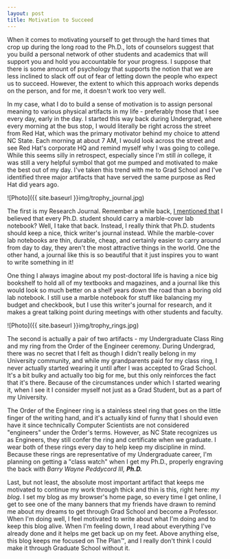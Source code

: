 ```yaml
---
layout: post
title: Motivation to Succeed
---
```


When it comes to motivating yourself to get through the hard times that crop up during the long road to the Ph.D., lots of counselors suggest that you build a personal network of other students and academics that will support you and hold you accountable for your progress. I suppose that there is some amount of psychology that supports the notion that we are less inclined to slack off out of fear of letting down the people who expect us to succeed. However, the extent to which this approach works depends on the person, and for me, it doesn't work too very well.

In my case, what I do to build a sense of motivation is to assign personal meaning to various physical artifacts in my life - preferably those that I see every day, early in the day. I started this way back during Undergrad, where every morning at the bus stop, I would literally be right across the street from Red Hat, which was the primary motivator behind my choice to attend NC State. Each morning at about 7 AM, I would look across the street and see Red Hat's corporate HQ and remind myself why I was going to college. While this seems silly in retrospect, especially since I'm still <em>in</em> college, it was still a very helpful symbol that got me pumped and motivated to make the best out of my day. I've taken this trend with me to Grad School and I've identified three major artifacts that have  served the same purpose as Red Hat did years ago.

![Photo]({{ site.baseurl }}img/trophy_journal.jpg)

The first is my Research Journal. Remember a while back, <a href="http://isharacomix.org/2012/05/02/do-i-belong-in-technology">I mentioned that</a> I believed that every Ph.D. student should carry a marble-cover lab notebook? Well, I take that back. Instead, I really think that Ph.D. students should keep a nice, thick writer's journal instead. While the marble-cover lab notebooks are thin, durable, cheap, and certainly easier to carry around from day to day, they aren't the most attractive things in the world. One the other hand, a journal like this is so beautiful that it just inspires you to want to write something in it!

One thing I always imagine about my post-doctoral life is having a nice big bookshelf to hold all of my textbooks and magazines, and a journal like this would look so much better on a shelf years down the road than a boring old lab notebook. I still use a marble notebook for stuff like balancing my budget and checkbook, but I use this writer's journal for research, and it makes a great talking point during meetings with other students and faculty.

![Photo]({{ site.baseurl }}img/trophy_rings.jpg)

The second is actually a pair of two artifacts - my Undergraduate Class Ring and my ring from the Order of the Engineer ceremony. During Undergrad, there was no secret that I felt as though I didn't really belong in my University community, and while my grandparents paid for my class ring, I never actually started wearing it until after I was accepted to Grad School. It's a bit bulky and actually too big for me, but this only reinforces the fact that it's there. Because of the circumstances under which I started wearing it, when I see it I consider myself not just as a Grad Student, but as a part of my University.

The Order of the Engineer ring is a stainless steel ring that goes on the little finger of the writing hand, and it's actually kind of funny that I should even have it since technically Computer Scientists are not considered "engineers" under the Order's terms. However, as NC State recognizes us as Engineers, they still confer the ring and certificate when we graduate. I wear both of these rings every day to help keep my discipline in mind. Because these rings are representative of my Undergraduate career, I'm planning on getting a "class watch" when I get my Ph.D., properly engraving the back with <em>Barry Wayne Peddycord III, <strong>Ph.D.</strong></em>

Last, but not least, the absolute most important artifact that keeps me motivated to continue my work through thick and thin is this, right here: <em>my blog</em>. I set my blog as my browser's home page, so every time I get online, I get to see one of the many banners that my friends have drawn to remind me about my dreams to get through Grad School and become a Professor. When I'm doing well, I feel motivated to write about what I'm doing and to keep this blog alive. When I'm feeling down, I read about everything I've already done and it helps me get back up on my feet. Above anything else, this blog keeps me focused on The Plan&trade;, and I really don't think I could make it through Graduate School without it.
